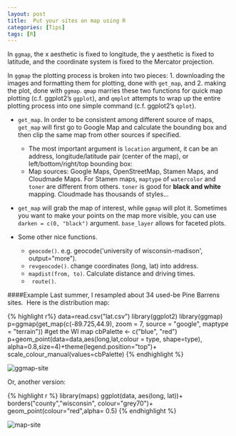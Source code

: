 ```yaml
---
layout: post
title:  Put your sites on map using R
categories: [Tips]
tags: [R]
---
```

In `ggmap`, the x aesthetic is fixed to longitude, the y aesthetic is fixed to latitude, and the coordinate system is fixed to the Mercator projection.

In `ggmap` the plotting process is broken into two pieces: 1. downloading the images and formatting them for plotting, done with `get_map`, and 2. making the plot, done with `ggmap`. `qmap` marries these two functions for quick map plotting (c.f. ggplot2’s `ggplot`), and `qmplot` attempts to wrap up the entire plotting process into one simple command (c.f. ggplot2’s `qplot`).

+ `get_map`. In order to be consistent among different source of maps, `get_map` will first go to Google Map and calculate the bounding box and then clip the same map from other sources if specified.  
  + The most important argument is `location` argument, it can be an address, longitude/latitude pair (center of the map), or left/bottom/right/top bounding box:
  + Map sources: Google Maps, OpenStreetMap, Stamen Maps, and Cloudmade Maps. For Stamen maps, `maptype` of `watercolor` and `toner` are different from others. `toner` is good for **black and white** mapping. Cloudmade has thousands of styles...

+ `get_map` will grab the map of interest, while `ggmap` will plot it. Sometimes you want to make your points on the map more visible, you can use `darken = c(0, "black")` argument. `base_layer` allows for faceted plots.

+ Some other nice functions.
   + `geocode()`. e.g. geocode('university of wisconsin-madison', output="more").
   +  `revgeocode()`. change coordinates (long, lat) into address.  
   +  `mapdist(from, to)`. Calculate distance and driving times.
   +  ` route()`.
   
####Example
Last summer, I resampled about 34 used-be Pine Barrens sites.  Here is the distribution map:

{% highlight r%}
data=read.csv("lat.csv")
library(ggplot2)
library(ggmap)
p=ggmap(get_map(c(-89.725,44.9), zoom = 7, source = "google", 
                maptype = "terrain")) #get the WI map
cbPalette <- c("blue", "red")
p+geom_point(data=data,aes(long,lat,colour = type, shape=type),
             alpha=0.8,size=4)+theme(legend.position="top")+
  scale_colour_manual(values=cbPalette)
{% endhighlight %}

![ggmap-site](http://i.imgur.com/nYFKywM.png)

Or, another version:

{% highlight r %}
library(maps)
ggplot(data, aes(long, lat))+
  borders("county","wisconsin", colour="grey70")+
  geom_point(colour="red",alpha= 0.5)
{% endhighlight %}

![map-site](http://i.imgur.com/n7nuFKq.png)

